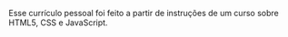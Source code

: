 Esse currículo pessoal foi feito a partir de instruções de um curso sobre HTML5, CSS e JavaScript. 

